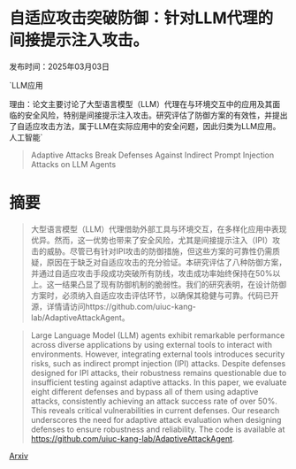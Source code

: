 # 自适应攻击突破防御：针对LLM代理的间接提示注入攻击。

发布时间：2025年03月03日

`LLM应用

理由：论文主要讨论了大型语言模型（LLM）代理在与环境交互中的应用及其面临的安全风险，特别是间接提示注入攻击。研究评估了防御方案的有效性，并提出了自适应攻击方法，属于LLM在实际应用中的安全问题，因此归类为LLM应用。` `人工智能`

> Adaptive Attacks Break Defenses Against Indirect Prompt Injection Attacks on LLM Agents

# 摘要

> 大型语言模型（LLM）代理借助外部工具与环境交互，在多样化应用中表现优异。然而，这一优势也带来了安全风险，尤其是间接提示注入（IPI）攻击的威胁。尽管已有针对IPI攻击的防御措施，但这些方案的可靠性仍需质疑，原因在于缺乏对自适应攻击的充分验证。本研究评估了八种防御方案，并通过自适应攻击手段成功突破所有防线，攻击成功率始终保持在50%以上。这一结果凸显了现有防御机制的脆弱性。我们的研究表明，在设计防御方案时，必须纳入自适应攻击评估环节，以确保其稳健与可靠。代码已开源，详情请访问https://github.com/uiuc-kang-lab/AdaptiveAttackAgent。

> Large Language Model (LLM) agents exhibit remarkable performance across diverse applications by using external tools to interact with environments. However, integrating external tools introduces security risks, such as indirect prompt injection (IPI) attacks. Despite defenses designed for IPI attacks, their robustness remains questionable due to insufficient testing against adaptive attacks. In this paper, we evaluate eight different defenses and bypass all of them using adaptive attacks, consistently achieving an attack success rate of over 50%. This reveals critical vulnerabilities in current defenses. Our research underscores the need for adaptive attack evaluation when designing defenses to ensure robustness and reliability. The code is available at https://github.com/uiuc-kang-lab/AdaptiveAttackAgent.

[Arxiv](https://arxiv.org/abs/2503.00061)